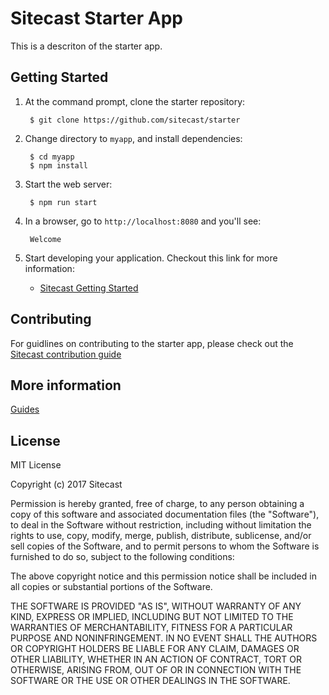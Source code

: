 # Sitecast Starter App

This is a descriton of the starter app.

## Getting Started

1. At the command prompt, clone the starter repository:

        $ git clone https://github.com/sitecast/starter

2. Change directory to `myapp`, and install dependencies:

        $ cd myapp
        $ npm install

3. Start the web server:

        $ npm run start

4. In a browser, go to `http://localhost:8080` and you'll see:

        Welcome

5. Start developing your application. Checkout this link for more information:

    * [Sitecast Getting Started](http://sitecast.com)

## Contributing

For guidlines on contributing to the starter app, please check out the
[Sitecast contribution guide](http://sitecast.com)

## More information

[Guides](http://sitecast.com)

## License

MIT License

Copyright (c) 2017 Sitecast

Permission is hereby granted, free of charge, to any person obtaining a copy
of this software and associated documentation files (the "Software"), to deal
in the Software without restriction, including without limitation the rights
to use, copy, modify, merge, publish, distribute, sublicense, and/or sell
copies of the Software, and to permit persons to whom the Software is
furnished to do so, subject to the following conditions:

The above copyright notice and this permission notice shall be included in all
copies or substantial portions of the Software.

THE SOFTWARE IS PROVIDED "AS IS", WITHOUT WARRANTY OF ANY KIND, EXPRESS OR
IMPLIED, INCLUDING BUT NOT LIMITED TO THE WARRANTIES OF MERCHANTABILITY,
FITNESS FOR A PARTICULAR PURPOSE AND NONINFRINGEMENT. IN NO EVENT SHALL THE
AUTHORS OR COPYRIGHT HOLDERS BE LIABLE FOR ANY CLAIM, DAMAGES OR OTHER
LIABILITY, WHETHER IN AN ACTION OF CONTRACT, TORT OR OTHERWISE, ARISING FROM,
OUT OF OR IN CONNECTION WITH THE SOFTWARE OR THE USE OR OTHER DEALINGS IN THE
SOFTWARE.

